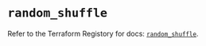 # `random_shuffle`

Refer to the Terraform Registory for docs: [`random_shuffle`](https://registry.terraform.io/providers/hashicorp/random/3.5.1/docs/resources/shuffle).
